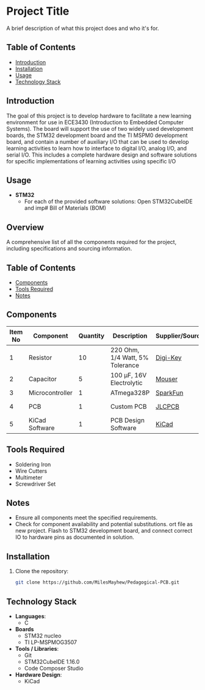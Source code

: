 # Project Title

A brief description of what this project does and who it's for.

## Table of Contents

- [Introduction](#introduction)
- [Installation](#installation)
- [Usage](#usage)
- [Technology Stack](#technology-stack)

## Introduction
The goal of this project is to develop hardware to facilitate a new learning environment for use in ECE3430 (Introduction to Embedded Computer Systems). The board will support the use of two widely used development boards, the STM32 development board and the TI MSPM0 development board, and contain a number of auxiliary I/O that can be used to develop learning activities to learn how to interface to digital I/O, analog I/O, and serial I/O. This includes a complete hardware design and software solutions for specific implementations of learning activities using specific I/O 
## Usage
- **STM32**
  - For each of the provided software solutions: Open STM32CubeIDE and imp# Bill of Materials (BOM)

## Overview

A comprehensive list of all the components required for the project, including specifications and sourcing information.

## Table of Contents

- [Components](#components)
- [Tools Required](#tools-required)
- [Notes](#notes)

## Components

| Item No | Component              | Quantity | Description                   | Supplier/Source         | Part Number       | Price      |
|---------|-----------------------|----------|-------------------------------|-------------------------|-------------------|------------|
| 1       | Resistor              | 10       | 220 Ohm, 1/4 Watt, 5% Tolerance | [Digi-Key](https://www.digikey.com/) | 220R-1/4W-5%       | $0.10     |
| 2       | Capacitor             | 5        | 100 µF, 16V Electrolytic     | [Mouser](https://www.mouser.com/) | 100uF-16V        | $0.25     |
| 3       | Microcontroller       | 1        | ATmega328P                    | [SparkFun](https://www.sparkfun.com/) | ATMEGA328P         | $2.50     |
| 4       | PCB                   | 1        | Custom PCB                    | [JLCPCB](https://www.jlcpcb.com/) | CustomPCB-XYZ      | $3.00     |
| 5       | KiCad Software        | 1        | PCB Design Software           | [KiCad](https://www.kicad.org/) | N/A                 | Free       |

## Tools Required

- Soldering Iron
- Wire Cutters
- Multimeter
- Screwdriver Set

## Notes

- Ensure all components meet the specified requirements.
- Check for component availability and potential substitutions.
ort file as new project. Flash to STM32 development board, and connect correct IO to hardware pins as documented in solution.

## Installation

1. Clone the repository:
   ```bash
   git clone https://github.com/MilesMayhew/Pedagogical-PCB.git
## Technology Stack

- **Languages**: 
  - C
- **Boards**
  - STM32 nucleo
  - TI LP-MSPMOG3507
- **Tools / Libraries**:
  - Git
  - STM32CubeIDE 1.16.0
  - Code Composer Studio
- **Hardware Design**:
  - KiCad


